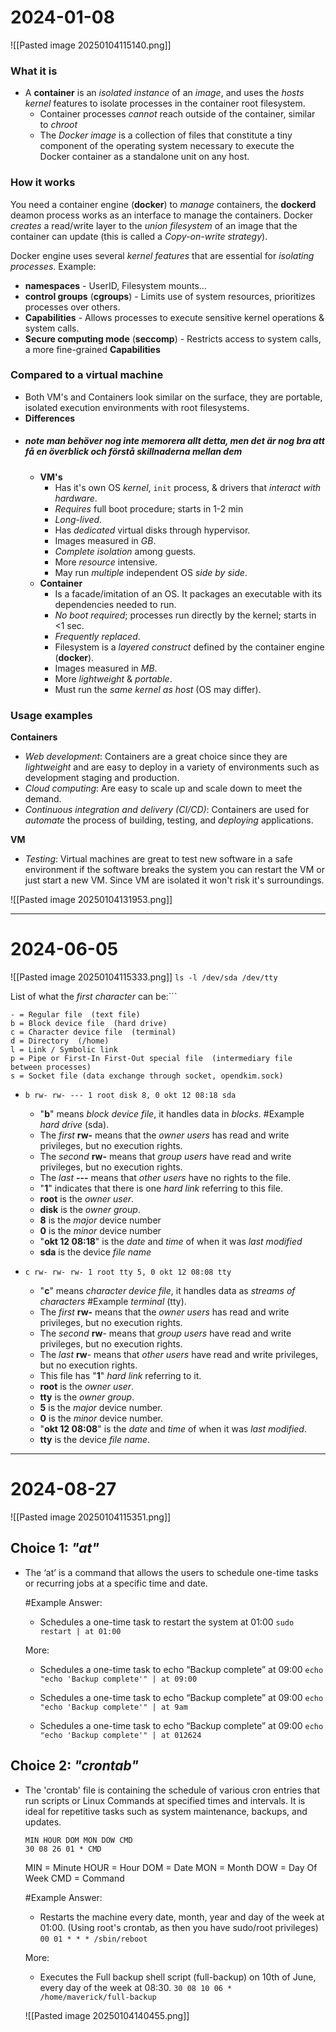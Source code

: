 
# 2024-01-08
![[Pasted image 20250104115140.png]]
### What it is
- A **container** is an *isolated* *instance* of an *image*, and uses the *hosts* *kernel* features to isolate processes in the container root filesystem.
	- Container processes *cannot* reach outside of the container, similar to *chroot*
	- The *Docker* *image* is a collection of files that constitute a tiny component of the operating system necessary to execute the Docker container as a standalone unit on any host.
### How it works
You need a container engine (**docker**) to *manage* containers, the **dockerd** deamon process works as an interface to manage the containers. Docker *creates* a read/write layer to the *union filesystem* of an image that the container can update (this is called a *Copy-on-write* *strategy*).

Docker engine uses several *kernel* *features* that are essential for *isolating processes*. Example:
- **namespaces** - UserID, Filesystem mounts...
- **control groups** (**cgroups**) - Limits use of system resources, prioritizes processes over others.
- **Capabilities** - Allows processes to execute sensitive kernel operations & system calls.
- **Secure computing mode** (**seccomp**) - Restricts access to system calls, a more fine-grained **Capabilities**
### Compared to a virtual machine
* Both VM's and Containers look similar on the surface, they are portable, isolated execution environments with root filesystems.
* **Differences** 
* ##### note man behöver nog inte memorera allt detta, men det är nog bra att få en överblick och förstå skillnaderna mellan dem
	* **VM's** 
		* Has it's own OS *kernel*, ``init`` process, & drivers that *interact* *with* *hardware*.
		* *Requires* full boot procedure; starts in 1-2 min
		* *Long-lived*.
		* Has *dedicated* virtual disks through hypervisor.
		* Images measured in *GB*.
		* *Complete isolation* among guests.
		* More *resource* intensive.
		* May run *multiple* independent OS *side by side*.
	* **Container** 
		* Is a facade/imitation of an OS. It packages an executable with its dependencies needed to run.
		* *No boot required*; processes run directly by the kernel; starts in <1 sec.
		* *Frequently* *replaced*.
		* Filesystem is a *layered construct* defined by the container engine (**docker**).
		* Images measured in *MB*.
		* More *lightweight* & *portable*.
		* Must run the *same kernel as host* (OS may differ).
### Usage examples
**Containers**
* *Web development*:  Containers are a great choice since they are *lightweight* and are easy to deploy in a variety of environments such as development staging and production. 
* *Cloud computing*: Are easy to scale up and scale down to meet the demand. 
* *Continuous integration and delivery (CI/CD)*: Containers are used for *automate* the process of building, testing, and *deploying* applications.

**VM**
* *Testing*: Virtual machines are great to test new software in a safe environment if the software breaks the system you can restart the VM or just start a new VM. Since VM are isolated it won't risk it's surroundings.

![[Pasted image 20250104131953.png]]

---
# 2024-06-05
![[Pasted image 20250104115333.png]]
``ls -l /dev/sda /dev/tty``

List of what the *first* *character* can be:```
```
- = Regular file  (text file)
b = Block device file  (hard drive)
c = Character device file  (terminal)
d = Directory  (/home)
l = Link / Symbolic link
p = Pipe or First-In First-Out special file  (intermediary file between processes)
s = Socket file (data exchange through socket, opendkim.sock)
```

* ``b rw- rw- --- 1 root disk 8, 0 okt 12 08:18 sda``
	* "**b**" means *block device file*, it handles data in *blocks*. #Example *hard drive* (sda).
	* The *first* **rw-** means that the *owner users* has read and write privileges, but no execution rights.
	* The *second* **rw-** means that *group users* have read and write privileges, but no execution rights.
	* The *last* **---** means that *other* *users* have no rights to the file. 
	* "**1**" indicates that there is one *hard link* referring to this file. 
	* **root** is the *owner user*.
	* **disk** is the *owner group*.
	* **8** is the *major* device number
	* **0** is the *minor* device number
	* "**okt 12 08:18**" is the *date* and *time* of when it was *last modified*
	* **sda** is the device *file name* 
 
* ``c rw- rw- rw- 1 root tty 5, 0 okt 12 08:08 tty``
	* "**c**" means *character* *device file*, it handles data as *streams of characters* #Example *terminal* (tty). 
	* The *first* **rw-** means that the *owner users* has read and write privileges, but no execution rights.
	* The *second* **rw**- means that *group users* have read and write privileges, but no execution rights.
	* The *last* **rw**- means that *other users* have read and write privileges, but no execution rights.
	* This file has "**1**" *hard link* referring to it.
	* **root** is the *owner user*.
	* **tty** is the *owner group*.
	* **5** is the *major* device number.
	* **0** is the *minor* device number.
	* "**okt 12 08:08**" is the *date* and *time* of when it was *last modified*.
	* **tty** is the device *file name*.

---
# 2024-08-27
![[Pasted image 20250104115351.png]]
## **Choice 1**: *"at"*
- The ‘at’ is a command that allows the users to schedule one-time tasks or recurring jobs at a specific time and date.
	
	#Example 
	Answer:
	- Schedules a one-time task to restart the system at 01:00
		```sudo restart | at 01:00```
	
	More:
	* Schedules a one-time task to echo “Backup complete” at 09:00
		```echo "echo 'Backup complete'" | at 09:00```
		
	- Schedules a one-time task to echo “Backup complete” at 09:00
		```echo "echo 'Backup complete'" | at 9am```
		
	- Schedules a one-time task to echo “Backup complete” at 09:00
		```echo "echo 'Backup complete'" | at 012624```
		

## **Choice 2**: *"crontab"*
- The 'crontab' file is containing the schedule of various cron entries that run scripts or Linux Commands at specified times and intervals. It is ideal for repetitive tasks such as system maintenance, backups, and updates.
	
	```
	MIN	HOUR DOM MON DOW CMD
	30 08 26 01 * CMD
	```
	
	MIN = Minute
	HOUR = Hour
	DOM = Date
	MON = Month
	DOW = Day Of Week
	CMD = Command
	
	#Example 
	Answer:
	- Restarts the machine every date, month, year and day of the week at 01:00. (Using root's crontab, as then you have sudo/root privileges)
		```00 01 * * * /sbin/reboot ```
	
	More:
	- Executes the Full backup shell script (full-backup) on 10th of June, every day of the week at 08:30.
		```30 08 10 06 * /home/maverick/full-backup```


	![[Pasted image 20250104140455.png]]

